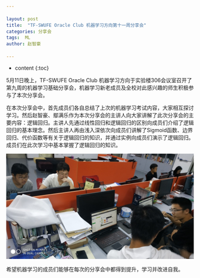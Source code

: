 ```yaml
---

layout: post
title:  "TF-SWUFE Oracle Club 机器学习方向第十一周分享会"
categories: 分享会
tags:  ML
author: 赵智豪

---
```

* content
{:toc}

5月11日晚上，TF-SWUFE Oracle Club 机器学习方向于实验楼306会议室召开了第九周的机器学习基础分享会，机器学习新老成员及全校对此感兴趣的师生积极参与了本次分享会。

在本次分享会中，首先成员们各自总结了上次的机器学习考试内容，大家相互探讨学习。然后赵智豪、鄢满乐作为本次分享会的主讲人向大家讲解了此次分享会的主要内容：逻辑回归。主讲人先通过线性回归和逻辑回归的区别向成员们介绍了逻辑回归的基本理念。然后主讲人再由浅入深依次向成员们讲解了Sigmoid函数、边界回归、代价函数等有关于逻辑回归的知识，并通过实例向成员们演示了逻辑回归。成员们在此次学习中基本掌握了逻辑回归的知识。

![](/img/2019-05-26.jpg)

希望机器学习的成员们能够在每次的分享会中都得到提升，学习并改进自我。
